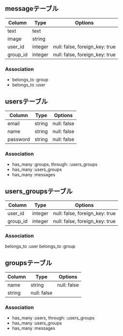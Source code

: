 ## messageテーブル
|Column|Type|Options|
|-------|----|-------|
|text|text|
|image|string|
|user_id|integer|null: false, foreign_key: true|
|group_id|integer|null: false, foreign_key: true|
### Association
- belongs_to :group
- belongs_to :user

## usersテーブル
|Column|Type|Options|
|------|----|-------|
|email|string|null: false|
|name|string|null: false|
|password|string|null: false|
### Association
- has_many :groups, through: :users_groups
- has_many :users_groups
- has_many :messages

## users_groupsテーブル
|Column|Type|Options|
|------|----|-------|
|user_id|integer|null: false, foreign_key: true|
|group_id|integer|null: false, foreign_key: true|
### Association
belongs_to :user
belongs_to :group

## groupsテーブル
|Column|Type|Options|
|------|----|-------|
|name|string|null: false|
|string|null: false|
### Association
- has_many :users, through: :users_groups
- has_many :users_groups
- has_many :messages
